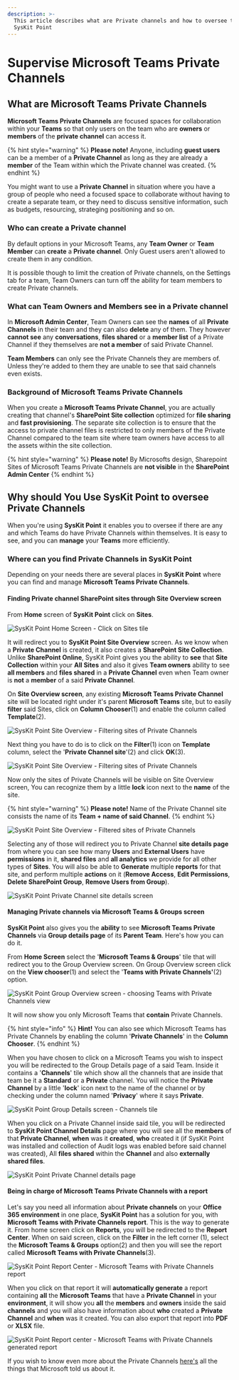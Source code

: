 ```yaml
---
description: >-
  This article describes what are Private channels and how to oversee them using
  SysKit Point
---
```


# Supervise Microsoft Teams Private Channels

## What are Microsoft Teams Private Channels

**Microsoft Teams Private Channels** are focused spaces for collaboration within your **Teams** so that only users on the team who are **owners** or **members** of the **private channel** can access it.

{% hint style="warning" %}
**Please note!** Anyone, including **guest users** can be a member of a **Private Channel** as long as they are already a **member** of the Team within which the Private channel was created.
{% endhint %}

You might want to use a **Private Channel** in situation where you have a group of people who need a focused space to collaborate without having to create a separate team, or they need to discuss sensitive information, such as budgets, resourcing, strateging positioning and so on.

### Who can create a Private channel

By default options in your Microsoft Teams, any **Team Owner** or **Team Member** can **create** a **Private channel**. Only Guest users aren't allowed to create them in any condition.

It is possible though to limit the creation of Private channels, on the Settings tab for a team, Team Owners can turn off the ability for team members to create Private channels.

### What can Team Owners and Members see in a Private channel

In **Microsoft Admin Center**, Team Owners can see the **names** of all **Private Channels** in their team and they can also **delete** any of them. They however **cannot see** any **conversations**, **files shared** or a **member list** of a Private Channel if they themselves are **not a member** of said Private Channel.

**Team Members** can only see the Private Channels they are members of. Unless they're added to them they are unable to see that said channels even exists.

### Background of Microsoft Teams Private Channels

When you create a **Microsoft Teams Private Channel**, you are actually creating that channel's **SharePoint Site collection** optimized for **file sharing** and **fast provisioning**. The separate site collection is to ensure that the access to private channel files is restricted to only members of the Private Channel compared to the team site where team owners have access to all the assets within the site collection.

{% hint style="warning" %}
**Please note!** By Microsofts design, Sharepoint Sites of Microsoft Teams Private Channels are **not visible** in the **SharePoint Admin Center**
{% endhint %}

## Why should You Use SysKit Point to oversee Private Channels

When you're using **SysKit Point** it enables you to oversee if there are any and which Teams do have Private Channels within themselves. It is easy to see, and you can **manage** your **Teams** more efficiently.

### Where can you find Private Channels in SysKit Point

Depending on your needs there are several places in **SysKit Point** where you can find and manage **Microsoft Teams Private Channels**.

#### Finding Private channel SharePoint sites through Site Overview screen

From **Home** screen of **SysKit Point** click on **Sites**.

![SysKit Point Home Screen - Click on Sites tile](../.gitbook/assets/pc-clanak-1.png)

It will redirect you to **SysKit Point Site Overview** screen. As we know when a **Private Channel** is created, it also creates a **SharePoint Site Collection**. Unlike **SharePoint Online**, SysKit Point gives you the ability to **see** that **Site Collection** within your **All Sites** and also it gives **Team owners** ability to see **all members** and **files shared** in a **Private Channel** even when Team owner is **not** a **member** of a said **Private Channel**.

On **Site Overview screen**, any existing **Microsoft Teams Private Channel** site will be located right under it's parent **Microsoft Teams** site, but to easily **filter** said Sites, click on **Column Chooser**\(1\) and enable the column called **Template**\(2\).

![SysKit Point Site Overview - Filtering sites of Private Channels](../.gitbook/assets/pc-clanak-2.png)

Next thing you have to do is to click on the **Filter**\(1\) icon on **Template** column, select the '**Private Channel site**'\(2\) and click **OK**\(3\).

![SysKit Point Site Overview - Filtering sites of Private Channels](../.gitbook/assets/pc-clanak-3.png)

Now only the sites of Private Channels will be visible on Site Overview screen, You can recognize them by a little **lock** icon next to the **name** of the site.

{% hint style="warning" %}
**Please note!** Name of the Private Channel site consists the name of its **Team + name of said Channel**.
{% endhint %}

![SysKit Point Site Overview - Filtered sites of Private Channels](../.gitbook/assets/pc-clanak-4.png)

Selecting any of those will redirect you to Private Channel **site details page** from where you can see how many **Users** and **External Users** have **permissions** in it, **shared files** and **all analytics** we provide for all other types of **Sites**. You will also be able to **Generate** multiple **reports** for that site, and perform multiple **actions** on it \(**Remove Access**, **Edit Permissions**, **Delete SharePoint Group**, **Remove Users from Group**\).

![SysKit Point Private Channel site details screen](https://github.com/SysKitTeam/docs-point/tree/07af9eafd0da689b98110559157c47dcb4ce8d3c/.gitbook/assets/pc-clanak-5%20%281%29.png)

#### Managing Private channels via Microsoft Teams & Groups screen

**SysKit Point** also gives you the **ability** to see **Microsoft Teams Private Channels** via **Group details page** of its **Parent Team**. Here's how you can do it.

From **Home Screen** select the '**Microsoft Teams & Groups**' tile that will redirect you to the Group Overview screen. On Group Overview screen click on the **View chooser**\(1\) and select the '**Teams with Private Channels'**\(2\) option.

![SysKit Point Group Overview screen - choosing Teams with Private Channels view](../.gitbook/assets/pc-clanak-6.png)

It will now show you only Microsoft Teams that **contain** Private Channels.

{% hint style="info" %}
**Hint!** You can also see which Microsoft Teams has Private Channels by enabling the column '**Private Channels**' in the **Column Chooser**.
{% endhint %}

When you have chosen to click on a Microsoft Teams you wish to inspect you will be redirected to the Group Details page of a said Team. Inside it contains a '**Channels**' tile which show all the channels that are inside that team be it a **Standard** or a **Private** channel. You will notice the **Private Channel** by a little '**lock**' icon next to the name of the channel or by checking under the column named '**Privacy**' where it says **Private**.

![SysKit Point Group Details screen - Channels tile](../.gitbook/assets/pc-clanak-7.png)

When you click on a Private Channel inside said tile, you will be redirected to **SysKit Point Channel Details** page where you will see all the **members** of that **Private Channel**, **when** was it **created**, **who** created it \(if SysKit Point was installed and collection of Audit logs was enabled before said channel was created\), All **files shared** within the **Channel** and also **externally shared files**.

![SysKit Point Private Channel details page](../.gitbook/assets/pc-clanak-8.png)

#### Being in charge of Microsoft Teams Private Channels with a report

Let's say you need all information about **Private channels** on your **Office 365 environment** in one place, **SysKit Point** has a solution for you, with **Microsoft Teams with Private Channels report**. This is the way to generate it. From home screen click on **Reports**, you will be redirected to the **Report Center**. When on said screen, click on the **Filter** in the left corner \(1\), select the **Microsoft Teams & Groups** option\(2\) and then you will see the report called **Microsoft Teams with Private Channels**\(3\).

![SysKit Point Report Center - Microsoft Teams with Private Channels report](../.gitbook/assets/pc-clanak-9.png)

When you click on that report it will **automatically generate** a report containing **all** the **Microsoft Teams** that have a **Private Channel** in your **environment**, it will show you **all** the **members** and **owners** inside the said **channels** and you will also have information about **who** created a **Private Channel** and **when** was it created. You can also export that report into **PDF** or **XLSX** file.

![SysKit Point Report center - Microsoft Teams with Private Channels generated report](../.gitbook/assets/pc-clanak-10.png)

If you wish to know even more about the Private Channels [here's](https://docs.microsoft.com/en-us/microsoftteams/private-channels) all the things that Microsoft told us about it.

